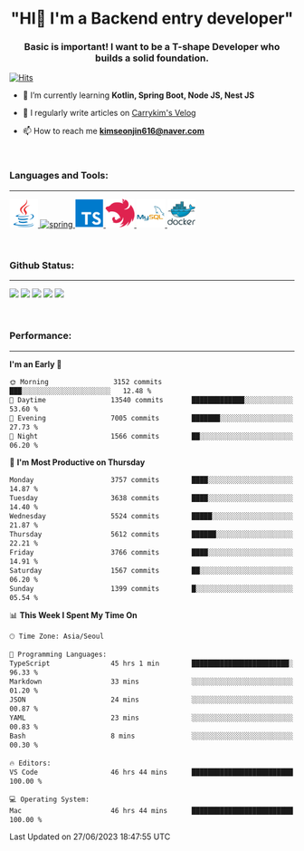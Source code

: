 <h1 align="center">"HI👋 I'm a Backend entry developer" </h1>
<h3 align="center">Basic is important! I want to be a T-shape Developer who builds a solid foundation.</h3>

[![Hits](https://hits.seeyoufarm.com/api/count/incr/badge.svg?url=https%3A%2F%2Fgithub.com%2Fgimseonjin&count_bg=%2318BFE5&title_bg=%23555555&icon=ko-fi.svg&icon_color=%23E7E7E7&title=hits&edge_flat=false)](https://hits.seeyoufarm.com)

- 🌱 I’m currently learning **Kotlin, Spring Boot, Node JS, Nest JS**

- 📝 I regularly write articles on [Carrykim's Velog](https://velog.io/@carrykim)

- 📫 How to reach me **kimseonjin616@naver.com**

<br/>

<h3 align="left">Languages and Tools:</h3>

***

<p align="left"> 
 <a href="https://www.java.com" target="_blank" rel="noreferrer"> <img src="https://raw.githubusercontent.com/devicons/devicon/master/icons/java/java-original.svg" alt="java" width="10%" height="10%"/> </a>
 <a href="https://spring.io/" target="_blank" rel="noreferrer"> <img src="https://www.vectorlogo.zone/logos/springio/springio-icon.svg" alt="spring" width="10%" height="10%"/> </a>
  <a href="https://www.typescriptlang.org/" target="_blank" rel="noreferrer"> <img src="https://raw.githubusercontent.com/devicons/devicon/master/icons/typescript/typescript-original.svg" alt="typescript" width="10%" height="10%"/> </a>
<a href="https://nestjs.com/" target="_blank" rel="noreferrer"> <img src="https://raw.githubusercontent.com/devicons/devicon/master/icons/nestjs/nestjs-plain.svg" alt="nestjs" width="10%" height="10%"/> </a> 
<a href="https://www.mysql.com/" target="_blank" rel="noreferrer"> <img src="https://raw.githubusercontent.com/devicons/devicon/master/icons/mysql/mysql-original-wordmark.svg" alt="mysql" width="10%" height="10%"/>  </a>
 <a href="https://www.docker.com/" target="_blank" rel="noreferrer"> <img src="https://raw.githubusercontent.com/devicons/devicon/master/icons/docker/docker-original-wordmark.svg" alt="docker" width="10%" height="10%"/> </a>
 </p>
</p>

<br/>

<h3 align="left">Github Status:</h3>

***

![](http://github-profile-summary-cards.vercel.app/api/cards/profile-details?username=gimseonjin&theme=nord_bright)
![](http://github-profile-summary-cards.vercel.app/api/cards/repos-per-language?username=gimseonjin&theme=nord_bright)
![](http://github-profile-summary-cards.vercel.app/api/cards/most-commit-language?username=gimseonjin&theme=nord_bright)
![](http://github-profile-summary-cards.vercel.app/api/cards/stats?username=gimseonjin&theme=nord_bright)
![](http://github-profile-summary-cards.vercel.app/api/cards/productive-time?username=gimseonjin&theme=nord_bright&utcOffset=8)


<br/>

<h3 align="left">Performance:</h3>

***

<!--START_SECTION:waka-->
**I'm an Early 🐤** 

```text
🌞 Morning                3152 commits        ███░░░░░░░░░░░░░░░░░░░░░░   12.48 % 
🌆 Daytime                13540 commits       █████████████░░░░░░░░░░░░   53.60 % 
🌃 Evening                7005 commits        ███████░░░░░░░░░░░░░░░░░░   27.73 % 
🌙 Night                  1566 commits        ██░░░░░░░░░░░░░░░░░░░░░░░   06.20 % 
```
📅 **I'm Most Productive on Thursday** 

```text
Monday                   3757 commits        ████░░░░░░░░░░░░░░░░░░░░░   14.87 % 
Tuesday                  3638 commits        ████░░░░░░░░░░░░░░░░░░░░░   14.40 % 
Wednesday                5524 commits        █████░░░░░░░░░░░░░░░░░░░░   21.87 % 
Thursday                 5612 commits        ██████░░░░░░░░░░░░░░░░░░░   22.21 % 
Friday                   3766 commits        ████░░░░░░░░░░░░░░░░░░░░░   14.91 % 
Saturday                 1567 commits        ██░░░░░░░░░░░░░░░░░░░░░░░   06.20 % 
Sunday                   1399 commits        █░░░░░░░░░░░░░░░░░░░░░░░░   05.54 % 
```


📊 **This Week I Spent My Time On** 

```text
🕑︎ Time Zone: Asia/Seoul

💬 Programming Languages: 
TypeScript               45 hrs 1 min        ████████████████████████░   96.33 % 
Markdown                 33 mins             ░░░░░░░░░░░░░░░░░░░░░░░░░   01.20 % 
JSON                     24 mins             ░░░░░░░░░░░░░░░░░░░░░░░░░   00.87 % 
YAML                     23 mins             ░░░░░░░░░░░░░░░░░░░░░░░░░   00.83 % 
Bash                     8 mins              ░░░░░░░░░░░░░░░░░░░░░░░░░   00.30 % 

🔥 Editors: 
VS Code                  46 hrs 44 mins      █████████████████████████   100.00 % 

💻 Operating System: 
Mac                      46 hrs 44 mins      █████████████████████████   100.00 % 
```


 Last Updated on 27/06/2023 18:47:55 UTC
<!--END_SECTION:waka-->

<div align="center">
  
